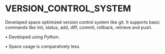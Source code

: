 # VERSION_CONTROL_SYSTEM
Developed space optimized version control system like git. It supports basic commands like init, status,
add, diff, commit, rollback, retrieve and push.

  • Developed using Python.
  
  • Space usage is comparatively less.
